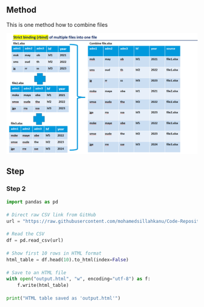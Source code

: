 ## Method

This is one method how to combine files


![NMCP lOGO](Concatenate.png)


## Step

### Step 2

```python
import pandas as pd

# Direct raw CSV link from GitHub
url = "https://raw.githubusercontent.com/mohamedsillahkanu/Code-Repository/main/CHIRPS_Mean_2015_11.csv"

# Read the CSV
df = pd.read_csv(url)

# Show first 10 rows in HTML format
html_table = df.head(10).to_html(index=False)

# Save to an HTML file
with open("output.html", "w", encoding="utf-8") as f:
    f.write(html_table)

print("HTML table saved as 'output.html'")
```
